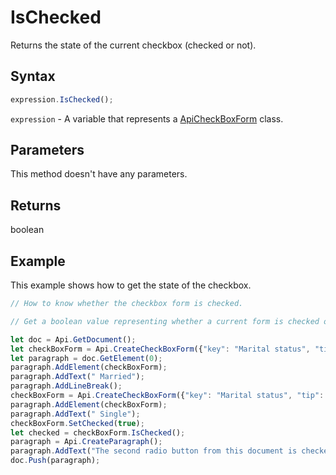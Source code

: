 # IsChecked

Returns the state of the current checkbox (checked or not).

## Syntax

```javascript
expression.IsChecked();
```

`expression` - A variable that represents a [ApiCheckBoxForm](../ApiCheckBoxForm.md) class.

## Parameters

This method doesn't have any parameters.

## Returns

boolean

## Example

This example shows how to get the state of the checkbox.

```javascript editor-pdf
// How to know whether the checkbox form is checked.

// Get a boolean value representing whether a current form is checked or not.

let doc = Api.GetDocument();
let checkBoxForm = Api.CreateCheckBoxForm({"key": "Marital status", "tip": "Specify your marital status", "required": true, "placeholder": "Marital status", "radio": true});
let paragraph = doc.GetElement(0);
paragraph.AddElement(checkBoxForm);
paragraph.AddText(" Married");
paragraph.AddLineBreak();
checkBoxForm = Api.CreateCheckBoxForm({"key": "Marital status", "tip": "Specify your marital status", "required": true, "placeholder": "Marital status", "radio": true});
paragraph.AddElement(checkBoxForm);
paragraph.AddText(" Single");
checkBoxForm.SetChecked(true);
let checked = checkBoxForm.IsChecked();
paragraph = Api.CreateParagraph();
paragraph.AddText("The second radio button from this document is checked: " + checked);
doc.Push(paragraph);
```
